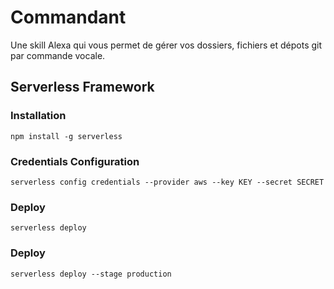 # Commandant
Une skill Alexa qui vous permet de gérer vos dossiers, fichiers et dépots git par commande vocale.

## Serverless Framework 
### Installation
`npm install -g serverless`
### Credentials Configuration
`serverless config credentials --provider aws --key KEY --secret SECRET`
### Deploy
`serverless deploy`

### Deploy
`serverless deploy --stage production`